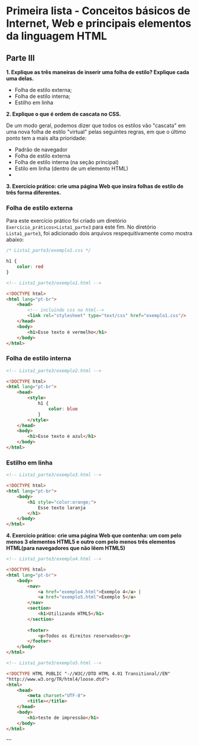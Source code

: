 # Primeira lista - Conceitos básicos de Internet, Web e principais elementos da linguagem HTML

## Parte III

**1. Explique as três maneiras de inserir uma folha de estilo? Explique cada uma delas.**

+ Folha de estilo externa;
+ Folha de estilo interna;
+ Estilho em linha

**2. Explique o que é ordem de cascata no CSS.**

De um modo geral, podemos dizer que todos os
estilos vão "cascata" em uma nova folha de
estilo "virtual" pelas seguintes regras, em que o último ponto tem a mais alta prioridade:
   + Padrão de navegador 
   + Folha de estilo externa
   + Folha de estilo interna (na seção principal)
   + Estilo em linha (dentro de um elemento HTML)
   + 
**3. Exercício prático: crie uma página Web que insira folhas de estilo de três forma diferentes.**

### Folha de estilo externa
Para este exercício prático foi criado um diretório `Exercício_práticos>Lista1_parte3` para este fim. 
No diretório `Lista1_parte3`, foi adicionado dois arquivos respequitivamente como mostra abaixo:

~~~css
/* Lista1_parte3/exemplo1.css */

h1 {
    color: red
}
~~~

~~~html
<!-- Lista1_parte3/exemplo1.html -->

<!DOCTYPE html>
<html lang="pt-br">
    <head>
        <!-- incluindo css no html-->
        <link rel="stylesheet" type="text/css" href="exemplo1.css"/>
    </head>
    <body>
        <h1>Esse texto é vermelho</h1>
    </body>
</html>
~~~

### Folha de estilo interna
~~~html
<!-- Lista1_parte3/exemplo2.html -->

<!DOCTYPE html>
<html lang="pt-br">
    <head>
        <style>
            h1 {
                color: blue
            }
        </style>
    </head>
    <body>
        <h1>Esse texto é azul</h1>
    </body>
</html>
~~~

### Estilho em linha 
~~~html
<!-- Lista1_parte3/exemplo3.html -->

<!DOCTYPE html>
<html lang="pt-br">
    <body>
        <h1 style="color:orange;">
            Esse texto laranja
        </h1>
    </body>
</html>
~~~

**4. Exercício prático: crie uma página Web que contenha: um com pelo menos 3 elementos HTML5 e outro com pelo menos três elementos HTML(para navegadores que não lêem HTML5)**

~~~html
<!-- Lista1_parte3/exemplo4.html -->

<!DOCTYPE html>
<html lang="pt-br">
    <body>
        <nav>
            <a href="exemplo4.html">Exemplo 4</a> | 
            <a href="exemplo5.html">Exemplo 5</a> 
        </nav>
        <section>
            <h1>Utilizando HTML5</h1>
        </section>
        
        <footer>
            <p>Todos os direitos reservados</p>
        </footer>
    </body>
</html>
~~~

~~~html
<!-- Lista1_parte3/exemplo5.html -->

<!DOCTYPE HTML PUBLIC "-//W3C//DTD HTML 4.01 Transitional//EN"
"http://www.w3.org/TR/html4/loose.dtd">
<html>
    <head>
        <meta charset="UTF-8">
        <title></title>
    </head>
    <body>
        <h1>teste de impressão</h1>
    </body>
</html>

~~